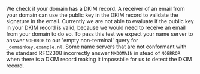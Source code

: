 We check if your domain has a DKIM record. A receiver of an email from your domain can use the public key in the DKIM record to validate the signature in the email. Currently we are not able to evaluate if the public key in your DKIM record is valid, because we would need to receive an email from your domain to do so. To pass this test we expect your name server to answer `NOERROR` to our 'empty non-terminal' query for `_domainkey.example.nl`. Some name servers that are not conformant with the standard RFC2308 incorrectly answer `NXDOMAIN` in stead of `NOERROR` when there is a DKIM record making it impossbile for us to detect the DKIM record.
